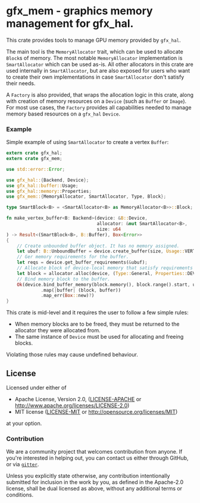 
# gfx_mem - graphics memory management for gfx_hal.

This crate provides tools to manage GPU memory provided by `gfx_hal`.

The main tool is the `MemoryAllocator` trait, which can be used to allocate `Block`s of memory.
The most notable `MemoryAllocator` implementation is `SmartAllocator` which can be used as-is.
All other allocators in this crate are used internally in `SmartAllocator`, but are also exposed 
for users who want to create their own implementations in case `SmartAllocator` don't satisfy their needs.

A `Factory` is also provided, that wraps the allocation logic in this crate, along with creation of memory resources
on a `Device` (such as `Buffer` or `Image`). For most use cases, the `Factory` provides all capabilities needed to 
manage memory based resources on a `gfx_hal` `Device`.

### Example 

Simple example of using `SmartAllocator` to create a vertex `Buffer`:

```rust
extern crate gfx_hal;
extern crate gfx_mem;

use std::error::Error;

use gfx_hal::{Backend, Device};
use gfx_hal::buffer::Usage;
use gfx_hal::memory::Properties;
use gfx_mem::{MemoryAllocator, SmartAllocator, Type, Block};

type SmartBlock<B> = <SmartAllocator<B> as MemoryAllocator<B>>::Block;

fn make_vertex_buffer<B: Backend>(device: &B::Device,
                                  allocator: &mut SmartAllocator<B>,
                                  size: u64
) -> Result<(SmartBlock<B>, B::Buffer), Box<Error>>
{
    // Create unbounded buffer object. It has no memory assigned.
    let ubuf: B::UnboundBuffer = device.create_buffer(size, Usage::VERTEX).map_err(Box::new)?;
    // Ger memory requirements for the buffer.
    let reqs = device.get_buffer_requirements(&ubuf);
    // Allocate block of device-local memory that satisfy requirements for buffer.
    let block = allocator.alloc(device, (Type::General, Properties::DEVICE_LOCAL), reqs).map_err(Box::new)?;
    // Bind memory block to the buffer.
    Ok(device.bind_buffer_memory(block.memory(), block.range().start, ubuf)
             .map(|buffer| (block, buffer))
             .map_err(Box::new)?)
}
```

This crate is mid-level and it requires the user to follow a few simple rules:

* When memory blocks are to be freed, they must be returned to the allocator they were allocated from.
* The same instance of `Device` must be used for allocating and freeing blocks.

Violating those rules may cause undefined behaviour.

## License

Licensed under either of

 * Apache License, Version 2.0, ([LICENSE-APACHE](LICENSE-APACHE) or http://www.apache.org/licenses/LICENSE-2.0)
 * MIT license ([LICENSE-MIT](LICENSE-MIT) or http://opensource.org/licenses/MIT)

at your option.

### Contribution

We are a community project that welcomes contribution from anyone. If you're interested in helping out, you can contact 
us either through GitHub, or via [`gitter`](https://gitter.im/gfx-rs/gfx).

Unless you explicitly state otherwise, any contribution intentionally submitted
for inclusion in the work by you, as defined in the Apache-2.0 license, shall be dual licensed as above, without any
additional terms or conditions.
